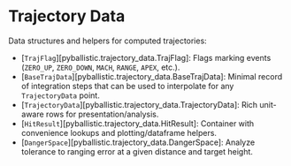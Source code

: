 # Trajectory Data

Data structures and helpers for computed trajectories:

- [`TrajFlag`][pyballistic.trajectory_data.TrajFlag]: Flags marking events (`ZERO_UP`, `ZERO_DOWN`, `MACH`, `RANGE`, `APEX`, etc.).
- [`BaseTrajData`][pyballistic.trajectory_data.BaseTrajData]: Minimal record of integration steps that can be used to interpolate for any `TrajectoryData` point.
- [`TrajectoryData`][pyballistic.trajectory_data.TrajectoryData]: Rich unit-aware rows for presentation/analysis.
- [`HitResult`][pyballistic.trajectory_data.HitResult]: Container with convenience lookups and plotting/dataframe helpers.
- [`DangerSpace`][pyballistic.trajectory_data.DangerSpace]: Analyze tolerance to ranging error at a given distance and target height.
